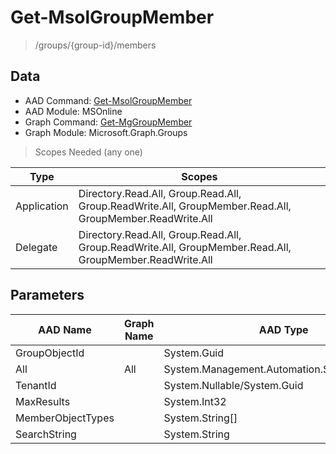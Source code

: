 # Get-MsolGroupMember

> /groups/{group-id}/members

## Data

+ AAD Command: [Get-MsolGroupMember](https://docs.microsoft.com/en-us/powershell/module/MSOnline/Get-MsolGroupMember)
+ AAD Module: MSOnline
+ Graph Command: [Get-MgGroupMember](https://docs.microsoft.com/en-us/powershell/module/Microsoft.Graph.Groups/Get-MgGroupMember)
+ Graph Module: Microsoft.Graph.Groups

> Scopes Needed (any one)

|Type|Scopes|
|---|---|
|Application|Directory.Read.All, Group.Read.All, Group.ReadWrite.All, GroupMember.Read.All, GroupMember.ReadWrite.All|
|Delegate|Directory.Read.All, Group.Read.All, Group.ReadWrite.All, GroupMember.Read.All, GroupMember.ReadWrite.All|

## Parameters

|AAD Name|Graph Name|AAD Type|Graph Type|Infos|
|---|---|---|---|---|
|GroupObjectId||System.Guid|||
|All|All|System.Management.Automation.SwitchParameter|System.Management.Automation.SwitchParameter||
|TenantId||System.Nullable/System.Guid|||
|MaxResults||System.Int32|||
|MemberObjectTypes||System.String[]|||
|SearchString||System.String|||

